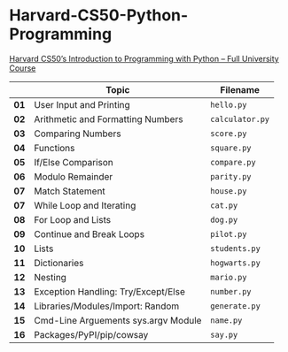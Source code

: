 # Harvard-CS50-Python-Programming  
[Harvard CS50’s Introduction to Programming with Python – Full University Course](https://www.youtube.com/watch?v=nLRL_NcnK-4)
    
|        | Topic                              | Filename        |
|--------|------------------------------------|-----------------|
| **01** | User Input and Printing            | `hello.py`      |
| **02** | Arithmetic and Formatting Numbers  | `calculator.py` |
| **03** | Comparing Numbers                  | `score.py`      |
| **04** | Functions                          | `square.py`     |
| **05** | If/Else Comparison                 | `compare.py`    |
| **06** | Modulo Remainder                   | `parity.py`     |
| **07** | Match Statement                    | `house.py`      |     
| **07** | While Loop and Iterating           | `cat.py`        |    
| **08** | For Loop and Lists                 | `dog.py`        |    
| **09** | Continue and Break Loops           | `pilot.py`      |
| **10** | Lists                              | `students.py`   |
| **11** | Dictionaries                       | `hogwarts.py`   |    
| **12** | Nesting                            | `mario.py`      |    
| **13** | Exception Handling: Try/Except/Else| `number.py`     |     
| **14** | Libraries/Modules/Import: Random   | `generate.py`   |    
| **15** | Cmd-Line Arguements sys.argv Module| `name.py`       |  
| **16** | Packages/PyPI/pip/cowsay           | `say.py`        |  
      
<!--       
| **9**  | Dictionaries                       | `phonebook.py`  |
| **10** | Tuples                             | `coordinates.py`|
| **11** | Sets                               | `unique.py`     |  
| **12** | Exceptions                         | `exceptions.py` |
| **13** | Classes and Objects                | `bank.py`       |
| **14** | Inheritance                        | `inheritance.py`|
| **15** | Modules and Packages               | `modules.py`    |
-->  
